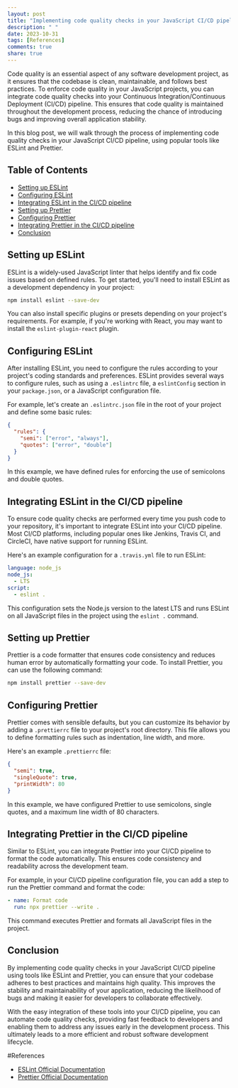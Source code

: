 ```yaml
---
layout: post
title: "Implementing code quality checks in your JavaScript CI/CD pipeline"
description: " "
date: 2023-10-31
tags: [References]
comments: true
share: true
---
```


Code quality is an essential aspect of any software development project, as it ensures that the codebase is clean, maintainable, and follows best practices. To enforce code quality in your JavaScript projects, you can integrate code quality checks into your Continuous Integration/Continuous Deployment (CI/CD) pipeline. This ensures that code quality is maintained throughout the development process, reducing the chance of introducing bugs and improving overall application stability.

In this blog post, we will walk through the process of implementing code quality checks in your JavaScript CI/CD pipeline, using popular tools like ESLint and Prettier.

## Table of Contents
- [Setting up ESLint](#setting-up-eslint)
- [Configuring ESLint](#configuring-eslint)
- [Integrating ESLint in the CI/CD pipeline](#integrating-eslint)
- [Setting up Prettier](#setting-up-prettier)
- [Configuring Prettier](#configuring-prettier)
- [Integrating Prettier in the CI/CD pipeline](#integrating-prettier)
- [Conclusion](#conclusion)

## Setting up ESLint <a name="setting-up-eslint"></a>

ESLint is a widely-used JavaScript linter that helps identify and fix code issues based on defined rules. To get started, you'll need to install ESLint as a development dependency in your project:

```bash
npm install eslint --save-dev
```

You can also install specific plugins or presets depending on your project's requirements. For example, if you're working with React, you may want to install the `eslint-plugin-react` plugin.

## Configuring ESLint <a name="configuring-eslint"></a>

After installing ESLint, you need to configure the rules according to your project's coding standards and preferences. ESLint provides several ways to configure rules, such as using a `.eslintrc` file, a `eslintConfig` section in your `package.json`, or a JavaScript configuration file.

For example, let's create an `.eslintrc.json` file in the root of your project and define some basic rules:

```json
{
  "rules": {
    "semi": ["error", "always"],
    "quotes": ["error", "double"]
  }
}
```

In this example, we have defined rules for enforcing the use of semicolons and double quotes.

## Integrating ESLint in the CI/CD pipeline <a name="integrating-eslint"></a>

To ensure code quality checks are performed every time you push code to your repository, it's important to integrate ESLint into your CI/CD pipeline. Most CI/CD platforms, including popular ones like Jenkins, Travis CI, and CircleCI, have native support for running ESLint.

Here's an example configuration for a `.travis.yml` file to run ESLint:

```yaml
language: node_js
node_js:
  - LTS
script:
  - eslint .
```

This configuration sets the Node.js version to the latest LTS and runs ESLint on all JavaScript files in the project using the `eslint .` command.

## Setting up Prettier <a name="setting-up-prettier"></a>

Prettier is a code formatter that ensures code consistency and reduces human error by automatically formatting your code. To install Prettier, you can use the following command:

```bash
npm install prettier --save-dev
```

## Configuring Prettier <a name="configuring-prettier"></a>

Prettier comes with sensible defaults, but you can customize its behavior by adding a `.prettierrc` file to your project's root directory. This file allows you to define formatting rules such as indentation, line width, and more.

Here's an example `.prettierrc` file:

```json
{
  "semi": true,
  "singleQuote": true,
  "printWidth": 80
}
```

In this example, we have configured Prettier to use semicolons, single quotes, and a maximum line width of 80 characters.

## Integrating Prettier in the CI/CD pipeline <a name="integrating-prettier"></a>

Similar to ESLint, you can integrate Prettier into your CI/CD pipeline to format the code automatically. This ensures code consistency and readability across the development team.

For example, in your CI/CD pipeline configuration file, you can add a step to run the Prettier command and format the code:

```yaml
- name: Format code
  run: npx prettier --write .
```

This command executes Prettier and formats all JavaScript files in the project.

## Conclusion <a name="conclusion"></a>

By implementing code quality checks in your JavaScript CI/CD pipeline using tools like ESLint and Prettier, you can ensure that your codebase adheres to best practices and maintains high quality. This improves the stability and maintainability of your application, reducing the likelihood of bugs and making it easier for developers to collaborate effectively.

With the easy integration of these tools into your CI/CD pipeline, you can automate code quality checks, providing fast feedback to developers and enabling them to address any issues early in the development process. This ultimately leads to a more efficient and robust software development lifecycle.

#References
- [ESLint Official Documentation](https://eslint.org/docs/user-guide/getting-started)
- [Prettier Official Documentation](https://prettier.io/docs/en/index.html)